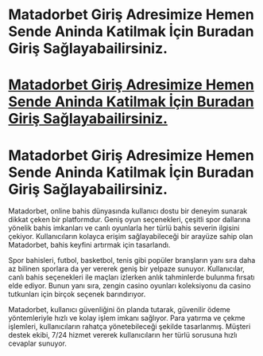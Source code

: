 # Matadorbet Giriş Adresimize Hemen Sende Aninda Katilmak İçin Buradan Giriş Sağlayabailirsiniz.

# <a href="https://www.redly.vip/x3wqsmH">Matadorbet Giriş Adresimize Hemen Sende Aninda Katilmak İçin Buradan Giriş Sağlayabailirsiniz.</a>
# Matadorbet Giriş Adresimize Hemen Sende Aninda Katilmak İçin Buradan Giriş Sağlayabailirsiniz.
Matadorbet, online bahis dünyasında kullanıcı dostu bir deneyim sunarak dikkat çeken bir platformdur. Geniş oyun seçenekleri, çeşitli spor dallarına yönelik bahis imkanları ve canlı oyunlarla her türlü bahis severin ilgisini çekiyor. Kullanıcıların kolayca erişim sağlayabileceği bir arayüze sahip olan Matadorbet, bahis keyfini artırmak için tasarlandı.

Spor bahisleri, futbol, basketbol, tenis gibi popüler branşların yanı sıra daha az bilinen sporlara da yer vererek geniş bir yelpaze sunuyor. Kullanıcılar, canlı bahis seçenekleri ile maçları izlerken anlık tahminlerde bulunma fırsatı elde ediyor. Bunun yanı sıra, zengin casino oyunları koleksiyonu da casino tutkunları için birçok seçenek barındırıyor.

Matadorbet, kullanıcı güvenliğini ön planda tutarak, güvenilir ödeme yöntemleriyle hızlı ve kolay işlem imkanı sağlıyor. Para yatırma ve çekme işlemleri, kullanıcıların rahatça yönetebileceği şekilde tasarlanmış. Müşteri destek ekibi, 7/24 hizmet vererek kullanıcıların her türlü sorusuna hızlı cevaplar sunuyor.
